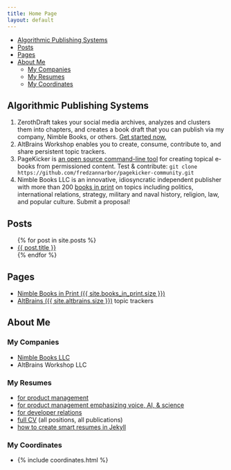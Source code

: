 ```yaml
---
title: Home Page
layout: default
---
```


- [Algorithmic Publishing Systems](#algorithmic-publishing-systems)
- [Posts](#posts)
- [Pages](#pages)
- [About Me](#about-me)
  - [My Companies](#my-companies)
  - [My Resumes](#my-resumes)
  - [My Coordinates](#my-coordinates)

## Algorithmic Publishing Systems

1.  ZerothDraft takes your social media archives, analyzes and clusters them  into chapters, and creates a book draft that you can publish via my company, Nimble Books, or others.  [Get started now.](zerothdraft/getting_archives.html)
2.  AltBrains Workshop enables you to create, consume, contribute to, and share persistent topic trackers.
3.  PageKicker is [an open source command-line tool](https://github.com/fredzannarbor/pagekicker-community) for creating topical e-books from permissioned content. Test & contribute: `git clone https://github.com/fredzannarbor/pagekicker-community.git`
4.  Nimble Books LLC is an innovative, idiosyncratic independent publisher with more than 200 [books in print](books.html) on topics including politics, international relations, strategy, military and naval history, religion, law, and popular culture.  Submit a proposal!

## Posts

<ul>
  {% for post in site.posts %}
    <li>
      <a href="{{ post.url | relative_url }}">{{ post.title }}</a>
    </li>
  {% endfor %}
</ul>

## Pages

- [Nimble Books in Print ({{ site.books_in_print.size }}) ](books.html) 
- [AltBrains ({{ site.altbrains.size }})](altbrains.html) topic trackers

## About Me

### My Companies
- [Nimble Books LLC](nimble/about_nimble.html)
- AltBrains Workshop LLC

### My Resumes
- [for product management](resumes/product_manager_goal.html)
- [for product management emphasizing voice, AI, & science](resumes/voice_product_management_resume.html)
- [for developer relations](resumes/developer_rx_resume.html)
- [full CV](resumes/cv-full.html) (all positions, all publications)
- [how to create smart resumes in Jekyll](_posts/2020-09-07-Jekyll-smart-resume.md)

### My Coordinates
- {% include coordinates.html %}
